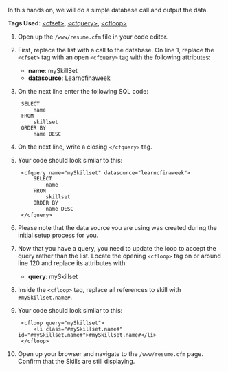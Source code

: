 In this hands on, we will do a simple database call and output the data.

**Tags Used**: [\<cfset>](https://helpx.adobe.com/coldfusion/cfml-reference/coldfusion-tags/tags-r-s/cfset.html), [\<cfquery>](https://helpx.adobe.com/coldfusion/cfml-reference/coldfusion-tags/tags-p-q/cfquery.html), [\<cfloop>](https://helpx.adobe.com/coldfusion/cfml-reference/coldfusion-tags/tags-j-l/cfloop.html)

1. Open up the `/www/resume.cfm` file in your code editor.
1. First, replace the list with a call to the database. On line 1, replace the `<cfset>` tag with an open `<cfquery>` tag with the following attributes:
    * **name**: mySkillSet
    * **datasource**: Learncfinaweek
1. On the next line enter the following SQL code:

        SELECT
            name
        FROM
            skillset
        ORDER BY
            name DESC

1. On the next line, write a closing `</cfquery>` tag.
1. Your code should look similar to this:

        <cfquery name="mySkillset" datasource="learncfinaweek">
            SELECT
                name
            FROM
                skillset
            ORDER BY
                name DESC
        </cfquery>

1. Please note that the data source you are using was created during the initial setup process for you.
1. Now that you have a query, you need to update the loop to accept the query rather than the list. Locate the opening `<cfloop>` tag on or around line 120 and replace its attributes with:
    * **query**: mySkillset
1. Inside the `<cfloop>` tag, replace all references to skill with `#mySkillset.name#`.
1. Your code should look similar to this:

        <cfloop query="mySkillset">
            <li class="#mySkillset.name#" id="#mySkillset.name#">#mySkillset.name#</li>
        </cfloop>

1. Open up your browser and navigate to the `/www/resume.cfm` page. Confirm that the Skills are still displaying.